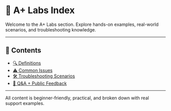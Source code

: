 # 🧪 A+ Labs Index

Welcome to the A+ Labs section. Explore hands-on examples, real-world scenarios, and troubleshooting knowledge.

---

## 📄 Contents

- [🔍 Definitions](definitions.md)
- [⚠️ Common Issues](common-issues.md)
- [🛠️ Troubleshooting Scenarios](scenarios.md)
- [💬 Q&A + Public Feedback](qna.md)

---

All content is beginner-friendly, practical, and broken down with real support examples.
